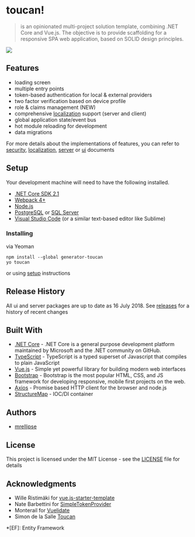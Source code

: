 # toucan!

> is an opinionated multi-project solution template, combining .NET Core and Vue.js.
> The objective is to provide scaffolding for a responsive SPA web application, based on SOLID design principles.

![](preview.png)

## Features

* loading screen
* multiple entry points
* token-based authentication for local & external providers
* two factor verification based on device profile
* role & claims management (NEW)
* comprehensive [localization](src/I18N.md) support (server and client)
* global application state/event bus
* hot module reloading for development
* data migrations

For more details about the implementations of features, you can refer to [security](SECURITY.md), [localization](src/I18N.md), [server](src/server/README.md) or [ui](src/ui/README.md) documents

## Setup

Your development machine will need to have the following installed.

* [.NET Core SDK 2.1](https://www.microsoft.com/net/core/#windowscmd)
* [Webpack 4+](https://webpack.js.org/api/cli/)
* [Node.js](https://nodejs.org/en/)
* [PostgreSQL](https://www.postgresql.org/) or [SQL Server](https://www.microsoft.com/en-us/sql-server/sql-server-downloads)
* [Visual Studio Code](https://code.visualstudio.com/download/) (or a similar text-based editor like Sublime)

### Installing

via Yeoman

```DOS
npm install --global generator-toucan
yo toucan
```

or using [setup](SETUP.md) instructions 

## Release History

All ui and server packages are up to date as 16 July 2018. See [releases](https://github.com/mrellipse/toucan/releases) for a history of recent changes

## Built With

* [.NET Core](https://www.microsoft.com/net/core) - .NET Core is a general purpose development platform maintained by Microsoft and the .NET community on GitHub.
* [TypeScript](https://www.TypeScriptlang.org/) - TypeScript is a typed superset of Javascript that compiles to plain JavaScript
* [Vue.js](https://vuejs.org/v2/guide/) - Simple yet powerful library for building modern web interfaces
* [Bootstrap](http://getbootstrap.com/) - Bootstrap is the most popular HTML, CSS, and JS framework for developing responsive, mobile first projects on the web.
* [Axios](https://github.com/mzabriskie/axios) - Promise based HTTP client for the browser and node.js
* [StructureMap](http://structuremap.github.io/) - IOC/DI container

## Authors

* [mrellipse](https://github.com/mrellipse)

## License

This project is licensed under the MIT License - see the [LICENSE](LICENSE) file for details

## Acknowledgments

* Wille Ristimäki for [vue.js-starter-template](https://github.com/villeristi/vue.js-starter-template)
* Nate Barbettini for [SimpleTokenProvider](https://github.com/nbarbettini/SimpleTokenProvider)
* Monterail for [Vuelidate](https://monterail.github.io/vuelidate/)
* Simon de la Salle [Toucan](http://simondelasalle.com/blog/)

*[EF]: Entity Framework